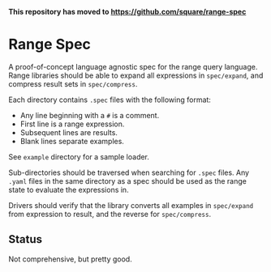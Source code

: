 **This repository has moved to https://github.com/square/range-spec**

Range Spec
==========

A proof-of-concept language agnostic spec for the range query language. Range
libraries should be able to expand all expressions in `spec/expand`, and
compress result sets in `spec/compress`.

Each directory contains `.spec` files with the following format:

* Any line beginning with a `#` is a comment.
* First line is a range expression.
* Subsequent lines are results.
* Blank lines separate examples.

See `example` directory for a sample loader.

Sub-directories should be traversed when searching for `.spec` files. Any
`.yaml` files in the same directory as a spec should be used as the range
state to evaluate the expressions in.

Drivers should verify that the library converts all examples in `spec/expand`
from expression to result, and the reverse for `spec/compress`.

Status
------

Not comprehensive, but pretty good.
